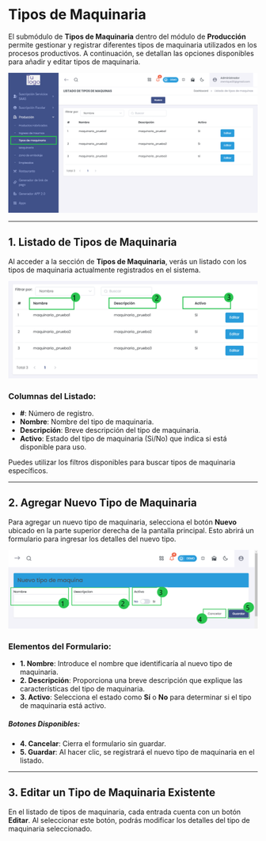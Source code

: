 # Tipos de Maquinaria  

El submódulo de **Tipos de Maquinaria** dentro del módulo de **Producción** permite gestionar y registrar diferentes tipos de maquinaria utilizados en los procesos productivos. A continuación, se detallan las opciones disponibles para añadir y editar tipos de maquinaria.  

![Acceso a Tipos de Maquinaria](img/acceso_tipos_maquinaria.png)  

---  

## 1. Listado de Tipos de Maquinaria  

Al acceder a la sección de **Tipos de Maquinaria**, verás un listado con los tipos de maquinaria actualmente registrados en el sistema.  

![Listado de Tipos de Maquinaria](img/listado_tipos_maquinaria.jpg)  

### Columnas del Listado:  
- **#**: Número de registro.  
- **Nombre**: Nombre del tipo de maquinaria.  
- **Descripción**: Breve descripción del tipo de maquinaria.  
- **Activo**: Estado del tipo de maquinaria (Si/No) que indica si está disponible para uso.  

Puedes utilizar los filtros disponibles para buscar tipos de maquinaria específicos.  

---  

## 2. Agregar Nuevo Tipo de Maquinaria  

Para agregar un nuevo tipo de maquinaria, selecciona el botón **Nuevo** ubicado en la parte superior derecha de la pantalla principal. Esto abrirá un formulario para ingresar los detalles del nuevo tipo.  

![Formulario Nuevo Tipo de Maquinaria](img/nuevo_tipo_maquinaria.jpg)  

### Elementos del Formulario:  
- **1. Nombre**: Introduce el nombre que identificaría al nuevo tipo de maquinaria.  
- **2. Descripción**: Proporciona una breve descripción que explique las características del tipo de maquinaria.  
- **3. Activo**: Selecciona el estado como **Sí** o **No** para determinar si el tipo de maquinaria está activo.  

##### Botones Disponibles:  
- **4. Cancelar**: Cierra el formulario sin guardar.  
- **5. Guardar**: Al hacer clic, se registrará el nuevo tipo de maquinaria en el listado.  

---  

## 3. Editar un Tipo de Maquinaria Existente  

En el listado de tipos de maquinaria, cada entrada cuenta con un botón **Editar**. Al seleccionar este botón, podrás modificar los detalles del tipo de maquinaria seleccionado.  
 
